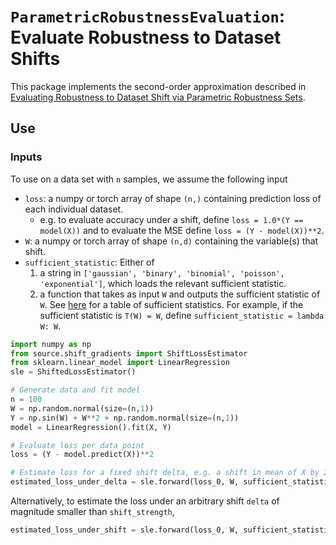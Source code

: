 # `ParametricRobustnessEvaluation`: Evaluate Robustness to Dataset Shifts
This package implements the second-order approximation described in [Evaluating Robustness to Dataset Shift via Parametric Robustness Sets](). 


## Use

### Inputs 
To use on a data set with `n` samples, we assume the following input
- `loss`: a numpy or torch array of shape `(n,)` containing prediction loss of each individual dataset. 
    - e.g. to evaluate accuracy under a shift, define `loss = 1.0*(Y == model(X))` and to evaluate the MSE define `loss = (Y - model(X))**2`.
- `W`: a numpy or torch array of shape `(n,d)` containing the variable(s) that shift. 
- `sufficient_statistic`: Either of
    1. a string in `['gaussian', 'binary', 'binomial', 'poisson', 'exponential']`, which loads the relevant sufficient statistic. 
    2. a function that takes as input `W` and outputs the sufficient statistic of `W`. See [here](https://en.wikipedia.org/wiki/Exponential_family#Table_of_distributions) for a table of sufficient statistics. For example, if the sufficient statistic is `T(W) = W`, define `sufficient_statistic = lambda W: W`. 


```Python
import numpy as np
from source.shift_gradients import ShiftLossEstimator
from sklearn.linear_model import LinearRegression
sle = ShiftedLossEstimator()

# Generate data and fit model
n = 100
W = np.random.normal(size=(n,1))
Y = np.sin(W) + W**2 + np.random.normal(size=(n,1))
model = LinearRegression().fit(X, Y)

# Evaluate loss per data point 
loss = (Y - model.predict(X))**2

# Estimate loss for a fixed shift delta, e.g. a shift in mean of X by 2
estimated_loss_under_delta = sle.forward(loss_0, W, sufficient_statistic='gaussian', delta=2.0)
```
Alternatively, to estimate the loss under an arbitrary shift `delta` of magnitude smaller than `shift_strength`, 
```Python
estimated_loss_under_shift = sle.forward(loss_0, W, sufficient_statistic='gaussian', shift_strength=shift_strength)
```
